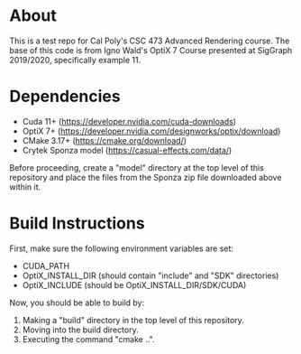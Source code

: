 # About
This is a test repo for Cal Poly's CSC 473 Advanced Rendering course. The base of this code is from Igno Wald's OptiX 7 Course presented at SigGraph 2019/2020, specifically example 11.

# Dependencies
- Cuda 11+ (https://developer.nvidia.com/cuda-downloads)
- OptiX 7+ (https://developer.nvidia.com/designworks/optix/download)
- CMake 3.17+ (https://cmake.org/download/)
- Crytek Sponza model (https://casual-effects.com/data/)

Before proceeding, create a "model" directory at the top level of this repository and place the files from the Sponza zip file downloaded above within it. 

# Build Instructions
First, make sure the following environment variables are set:
- CUDA_PATH
- OptiX_INSTALL_DIR (should contain "include" and "SDK" directories)
- OptiX_INCLUDE (should be OptiX_INSTALL_DIR/SDK/CUDA)

Now, you should be able to build by:
1. Making a "build" directory in the top level of this repository.
2. Moving into the build directory.
3. Executing the command "cmake ..".